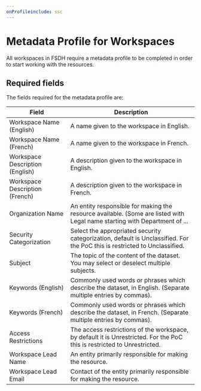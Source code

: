 ```yaml
---
onProfileinclude: ssc
---
```


# Metadata Profile for Workspaces

All workspaces in FSDH require a metadata profile to be completed in order to start working with the resources.

## Required fields

The fields required for the metadata profile are:


| Field | Description |
|-------|-------------|
|Workspace Name (English)|A name given to the workspace in English.|
|Workspace Name (French)|A name given to the workspace in French.|
|Workspace Description (English)|A description given to the workspace in English.|
|Workspace Description (French)|A description given to the workspace in French.|
|Organization Name|An entity responsible for making the resource available. (Some are listed with Legal name starting with Department of ...|)
|Security Categorization|Select the appropriated security categorization, default is Unclassified. For the PoC this is restricted to Unclassified.|
|Subject|The topic of the content of the dataset. You may select or deselect multiple subjects.|
|Keywords (English)|Commonly used words or phrases which describe the dataset, in English. (Separate multiple entries by commas).|
|Keywords (French)|Commonly used words or phrases which describe the dataset, in French. (Separate multiple entries by commas).|
|Access Restrictions|The access restrictions of the workspace, by default it is Unrestricted. For the PoC this is restricted to Unrestricted.|
|Workspace Lead Name|An entity primarily responsible for making the resource.|
|Workspace Lead Email|Contact of the entity primarily responsible for making the resource.|
